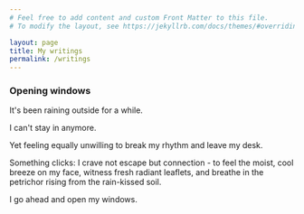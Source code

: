 ```yaml
---
# Feel free to add content and custom Front Matter to this file.
# To modify the layout, see https://jekyllrb.com/docs/themes/#overriding-theme-defaults

layout: page
title: My writings
permalink: /writings
---
```


### Opening windows

It's been raining outside for a while.<br>

I can't stay in anymore.<br>

Yet feeling equally unwilling to break my rhythm and leave my desk.<br>

Something clicks: I crave not escape but connection - to feel the moist, cool breeze on my face, witness fresh radiant leaflets, and breathe in the petrichor rising from the rain-kissed soil.<br>

I go ahead and open my windows.<br>
